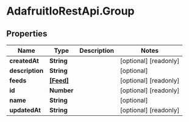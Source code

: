 # AdafruitIoRestApi.Group

## Properties

Name | Type | Description | Notes
------------ | ------------- | ------------- | -------------
**createdAt** | **String** |  | [optional] [readonly] 
**description** | **String** |  | [optional] 
**feeds** | [**[Feed]**](Feed.md) |  | [optional] [readonly] 
**id** | **Number** |  | [optional] [readonly] 
**name** | **String** |  | [optional] 
**updatedAt** | **String** |  | [optional] [readonly] 


